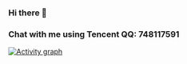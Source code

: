 ### Hi there 👋
### Chat with me using Tencent QQ: 748117591
[![Activity graph](https://github-readme-activity-graph.cyclic.app/graph?username=awxiaoxian2020&theme=dracula)](https://github.com/ashutosh00710/github-readme-activity-graph)
